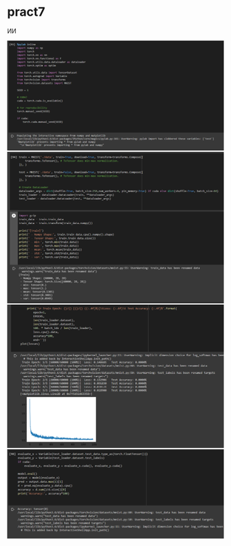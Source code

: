 # pract7
ИИ

![](https://github.com/Kotenka/pract7/blob/master/Screenshot_1.png)
![](https://github.com/Kotenka/pract7/blob/master/Screenshot_2.png)
![](https://github.com/Kotenka/pract7/blob/master/Screenshot_3.png)
![](https://github.com/Kotenka/pract7/blob/master/Screenshot_4.png)
